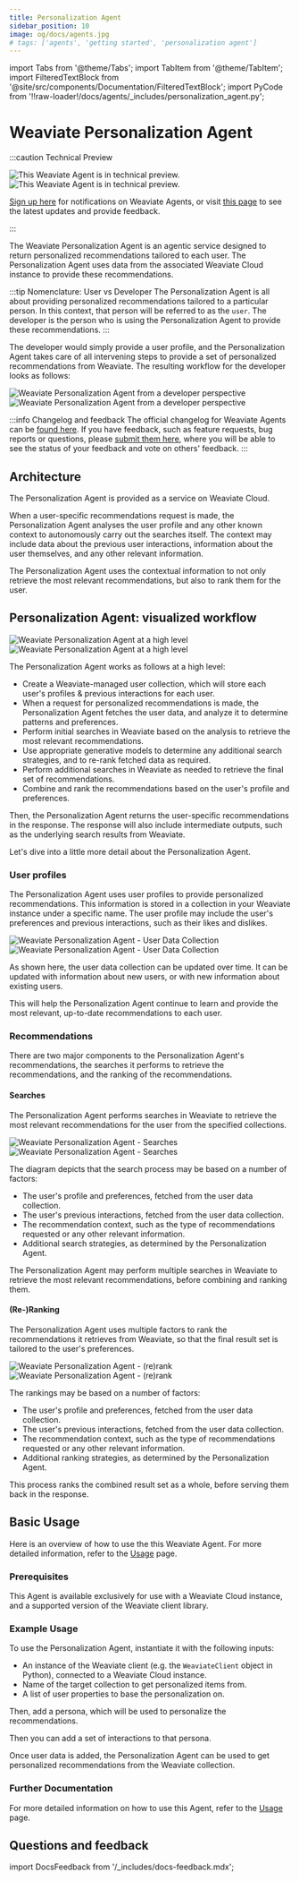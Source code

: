 ```yaml
---
title: Personalization Agent
sidebar_position: 10
image: og/docs/agents.jpg
# tags: ['agents', 'getting started', 'personalization agent']
---
```


import Tabs from '@theme/Tabs';
import TabItem from '@theme/TabItem';
import FilteredTextBlock from '@site/src/components/Documentation/FilteredTextBlock';
import PyCode from '!!raw-loader!/docs/agents/_includes/personalization_agent.py';

# Weaviate Personalization Agent

:::caution Technical Preview

![This Weaviate Agent is in technical preview.](../_includes/agents_tech_preview_light.png#gh-light-mode-only "This Weaviate Agent is in technical preview.")
![This Weaviate Agent is in technical preview.](../_includes/agents_tech_preview_dark.png#gh-dark-mode-only "This Weaviate Agent is in technical preview.")

[Sign up here](https://events.weaviate.io/weaviate-agents) for notifications on Weaviate Agents, or visit [this page](https://weaviateagents.featurebase.app/) to see the latest updates and provide feedback.

:::

The Weaviate Personalization Agent is an agentic service designed to return personalized recommendations tailored to each user. The Personalization Agent uses data from the associated Weaviate Cloud instance to provide these recommendations.

:::tip Nomenclature: User vs Developer
The Personalization Agent is all about providing personalized recommendations tailored to a particular person. In this context, that person will be referred to as the `user`. The developer is the person who is using the Personalization Agent to provide these recommendations.
:::

The developer would simply provide a user profile, and the Personalization Agent takes care of all intervening steps to provide a set of personalized recommendations from Weaviate. The resulting workflow for the developer looks as follows:

![Weaviate Personalization Agent from a developer perspective](../_includes/personalization_agent_overview_light.png#gh-light-mode-only "Weaviate Personalization Agent from a developer perspective")
![Weaviate Personalization Agent from a developer perspective](../_includes/personalization_agent_overview_dark.png#gh-dark-mode-only "Weaviate Personalization Agent from a developer perspective")

:::info Changelog and feedback
The official changelog for Weaviate Agents can be [found here](https://weaviateagents.featurebase.app/changelog). If you have feedback, such as feature requests, bug reports or questions, please [submit them here](https://weaviateagents.featurebase.app/), where you will be able to see the status of your feedback and vote on others' feedback.
:::

## Architecture

The Personalization Agent is provided as a service on Weaviate Cloud.

When a user-specific recommendations request is made, the Personalization Agent analyses the user profile and any other known context to autonomously carry out the searches itself. The context may include data about the previous user interactions, information about the user themselves, and any other relevant information.

The Personalization Agent uses the contextual information to not only retrieve the most relevant recommendations, but also to rank them for the user.

## Personalization Agent: visualized workflow

![Weaviate Personalization Agent at a high level](../_includes/personalization_agent_architecture_light.png#gh-light-mode-only "Weaviate Personalization Agent at a high level")
![Weaviate Personalization Agent at a high level](../_includes/personalization_agent_architecture_dark.png#gh-dark-mode-only "Weaviate Personalization Agent at a high level")

The Personalization Agent works as follows at a high level:

- Create a Weaviate-managed user collection, which will store each user's profiles & previous interactions for each user.
- When a request for personalized recommendations is made, the Personalization Agent fetches the user data, and analyze it to determine patterns and preferences.
- Perform initial searches in Weaviate based on the analysis to retrieve the most relevant recommendations.
- Use appropriate generative models to determine any additional search strategies, and to re-rank fetched data as required.
- Perform additional searches in Weaviate as needed to retrieve the final set of recommendations.
- Combine and rank the recommendations based on the user's profile and preferences.

Then, the Personalization Agent returns the user-specific recommendations in the response. The response will also include intermediate outputs, such as the underlying search results from Weaviate.

Let's dive into a little more detail about the Personalization Agent.

### User profiles

The Personalization Agent uses user profiles to provide personalized recommendations. This information is stored in a collection in your Weaviate instance under a specific name. The user profile may include the user's preferences and previous interactions, such as their likes and dislikes.

![Weaviate Personalization Agent - User Data Collection](../_includes/personalization_agent_users_light.png#gh-light-mode-only "Weaviate Personalization Agent - User Data Collection")
![Weaviate Personalization Agent - User Data Collection](../_includes/personalization_agent_users_dark.png#gh-dark-mode-only "Weaviate Personalization Agent - User Data Collection")

As shown here, the user data collection can be updated over time. It can be updated with information about new users, or with new information about existing users.

This will help the Personalization Agent continue to learn and provide the most relevant, up-to-date recommendations to each user.

### Recommendations

There are two major components to the Personalization Agent's recommendations, the searches it performs to retrieve the recommendations, and the ranking of the recommendations.

#### Searches

The Personalization Agent performs searches in Weaviate to retrieve the most relevant recommendations for the user from the specified collections.

![Weaviate Personalization Agent - Searches](../_includes/personalization_agent_search_light.png#gh-light-mode-only "Weaviate Personalization Agent - Searches")
![Weaviate Personalization Agent - Searches](../_includes/personalization_agent_search_dark.png#gh-dark-mode-only "Weaviate Personalization Agent - Searches")

The diagram depicts that the search process may be based on a number of factors:

- The user's profile and preferences, fetched from the user data collection.
- The user's previous interactions, fetched from the user data collection.
- The recommendation context, such as the type of recommendations requested or any other relevant information.
- Additional search strategies, as determined by the Personalization Agent.

The Personalization Agent may perform multiple searches in Weaviate to retrieve the most relevant recommendations, before combining and ranking them.

#### (Re-)Ranking

The Personalization Agent uses multiple factors to rank the recommendations it retrieves from Weaviate, so that the final result set is tailored to the user's preferences.

![Weaviate Personalization Agent - (re)rank](../_includes/personalization_agent_rank_light.png#gh-light-mode-only "Weaviate Personalization Agent - (re)rank")
![Weaviate Personalization Agent - (re)rank](../_includes/personalization_agent_rank_dark.png#gh-dark-mode-only "Weaviate Personalization Agent - (re)rank")

The rankings may be based on a number of factors:

- The user's profile and preferences, fetched from the user data collection.
- The user's previous interactions, fetched from the user data collection.
- The recommendation context, such as the type of recommendations requested or any other relevant information.
- Additional ranking strategies, as determined by the Personalization Agent.

This process ranks the combined result set as a whole, before serving them back in the response.

## Basic Usage

Here is an overview of how to use the this Weaviate Agent. For more detailed information, refer to the [Usage](./usage.md) page.

### Prerequisites

This Agent is available exclusively for use with a Weaviate Cloud instance, and a supported version of the Weaviate client library.

### Example Usage

To use the Personalization Agent, instantiate it with the following inputs:

- An instance of the Weaviate client (e.g. the `WeaviateClient` object in Python), connected to a Weaviate Cloud instance.
- Name of the target collection to get personalized items from.
- A list of user properties to base the personalization on.

<Tabs groupId="languages">
    <TabItem value="py_agents" label="Python">
        <FilteredTextBlock
            text={PyCode}
            startMarker="# START InstantiatePersonalizationAgent"
            endMarker="# END InstantiatePersonalizationAgent"
            language="py"
        />
    </TabItem>
</Tabs>

Then, add a persona, which will be used to personalize the recommendations.

<Tabs groupId="languages">
    <TabItem value="py_agents" label="Python">
        <FilteredTextBlock
            text={PyCode}
            startMarker="# START CreatePersona"
            endMarker="# END CreatePersona"
            language="py"
        />
    </TabItem>
</Tabs>

Then you can add a set of interactions to that persona.

<Tabs groupId="languages">
    <TabItem value="py_agents" label="Python">
        <FilteredTextBlock
            text={PyCode}
            startMarker="# START AddUserInteractions"
            endMarker="# END AddUserInteractions"
            language="py"
        />
    </TabItem>
</Tabs>

Once user data is added, the Personalization Agent can be used to get personalized recommendations from the Weaviate collection.

<Tabs groupId="languages">
    <TabItem value="py_agents" label="Python">
        <FilteredTextBlock
            text={PyCode}
            startMarker="# START BasicQuery"
            endMarker="# END BasicQuery"
            language="py"
        />
    </TabItem>

</Tabs>

### Further Documentation

For more detailed information on how to use this Agent, refer to the [Usage](./usage.md) page.

## Questions and feedback

import DocsFeedback from '/_includes/docs-feedback.mdx';

<DocsFeedback/>

